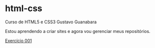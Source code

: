 # html-css
 Curso de HTML5 e CSS3 Gustavo Guanabara

Estou aprendendo a criar sites e agora vou gerenciar meus repositórios.

<a href="https://cardozo309.github.io/html-css/exerc%C3%ADcios/ex007/">Exercício 001 </a>